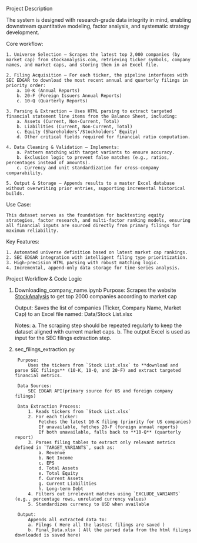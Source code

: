 Project Description 

The system is designed with research-grade data integrity in mind, enabling downstream quantitative modeling, factor analysis, and systematic strategy development.

Core workflow:

    1. Universe Selection – Scrapes the latest top 2,000 companies (by market cap) from stockanalysis.com, retrieving ticker symbols, company names, and market caps, and storing them in an Excel file.

    2. Filing Acquisition – For each ticker, the pipeline interfaces with SEC EDGAR to download the most recent annual and quarterly filings in priority order:
        a. 10-K (Annual Reports)
        b. 20-F (Foreign Issuers Annual Reports)
        c. 10-Q (Quarterly Reports)

    3. Parsing & Extraction – Uses HTML parsing to extract targeted financial statement line items from the Balance Sheet, including:
        a. Assets (Current, Non-Current, Total)
        b. Liabilities (Current, Non-Current, Total)
        c. Equity (Shareholders’/Stockholders’ Equity)
        d. Other critical fields required for financial ratio computation.
    
    4. Data Cleaning & Validation – Implements:
        a. Pattern matching with target variants to ensure accuracy.
        b. Exclusion logic to prevent false matches (e.g., ratios, percentages instead of amounts).
        c. Currency and unit standardization for cross-company comparability.

    5. Output & Storage – Appends results to a master Excel database without overwriting prior entries, supporting incremental historical builds.

Use Case:

    This dataset serves as the foundation for backtesting equity strategies, factor research, and multi-factor ranking models, ensuring all financial inputs are sourced directly from primary filings for maximum reliability.

Key Features:

    1. Automated universe definition based on latest market cap rankings.
    2. SEC EDGAR integration with intelligent filing type prioritization.
    3. High-precision HTML parsing with robust matching logic.
    4. Incremental, append-only data storage for time-series analysis.



Project Workflow & Code Logic


1. Downloading_company_name.ipynb
    Purpose: 
        Scrapes the website [StockAnalysis](https://stockanalysis.com/list/biggest-companies/) to get top 2000 companies according to market cap

    Output:
        Saves the list of companies (Ticker, Company Name, Market Cap) to an Excel file named:
        Data/Stock List.xlsx

    Notes:
        a. The scraping step should be repeated regularly to keep the dataset aligned with current market caps.
        b. The output Excel is used as input for the SEC filings extraction step.


2. sec_filings_extraction.py

        Purpose:
            Uses the tickers from `Stock List.xlsx` to **download and parse SEC filings** (10-K, 10-Q, and 20-F) and extract targeted financial metrics.

        Data Sources:  
            SEC EDGAR API(primary source for US and foreign company filings)

        Data Extraction Process:
            1. Reads tickers from `Stock List.xlsx`
            2. For each ticker:
                Fetches the latest 10-K filing (priority for US companies)
                If unavailable, fetches 20-F (foreign annual reports)
                If both unavailable, falls back to **10-Q** (quarterly report)
            3. Parses filing tables to extract only relevant metrics defined in `TARGET_VARIANTS`, such as:
                a. Revenue
                b. Net Income
                c. EPS
                d. Total Assets
                e. Total Equity
                f. Current Assets
                g. Current Liabilities
                h. Long-term Debt
            4. Filters out irrelevant matches using `EXCLUDE_VARIANTS` (e.g., percentage rows, unrelated currency values)
            5. Standardizes currency to USD when available

        Output: 
            Appends all extracted data to:
            a. Filngs ( Here all the lastest filings are saved )
            b. Final_Data.xlsx ( All the parsed data from the html filings downloaded is saved here)